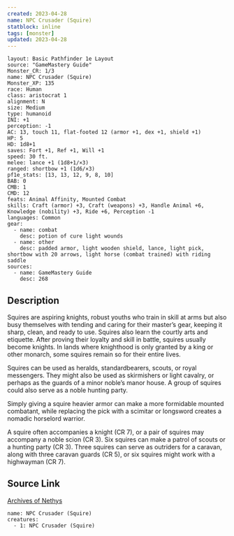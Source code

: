 ```yaml
---
created: 2023-04-28
name: NPC Crusader (Squire)
statblock: inline
tags: [monster]
updated: 2023-04-28
---
```

```statblock
layout: Basic Pathfinder 1e Layout
source: "GameMastery Guide"
Monster_CR: 1/3
name: NPC Crusader (Squire)
Monster_XP: 135
race: Human
class: aristocrat 1
alignment: N
size: Medium
type: humanoid
INI: +1
perception: -1
AC: 13, touch 11, flat-footed 12 (armor +1, dex +1, shield +1)
HP: 5
HD: 1d8+1
saves: Fort +1, Ref +1, Will +1
speed: 30 ft.
melee: lance +1 (1d8+1/×3)
ranged: shortbow +1 (1d6/×3)
pf1e_stats: [13, 13, 12, 9, 8, 10]
BAB: 0
CMB: 1
CMD: 12
feats: Animal Affinity, Mounted Combat
skills: Craft (armor) +3, Craft (weapons) +3, Handle Animal +6, Knowledge (nobility) +3, Ride +6, Perception -1
languages: Common
gear:
  - name: combat
    desc: potion of cure light wounds
  - name: other
    desc: padded armor, light wooden shield, lance, light pick, shortbow with 20 arrows, light horse (combat trained) with riding saddle
sources:
  - name: GameMastery Guide
    desc: 268
```
## Description
Squires are aspiring knights, robust youths who train in skill at arms but also busy themselves with tending and caring for their master’s gear, keeping it sharp, clean, and ready to use. Squires also learn the courtly arts and etiquette. After proving their loyalty and skill in battle, squires usually become knights. In lands where knighthood is only granted by a king or other monarch, some squires remain so for their entire lives.

Squires can be used as heralds, standardbearers, scouts, or royal messengers. They might also be used as skirmishers or light cavalry, or perhaps as the guards of a minor noble’s manor house. A group of squires could also serve as a noble hunting party.

Simply giving a squire heavier armor can make a more formidable mounted combatant, while replacing the pick with a scimitar or longsword creates a nomadic horselord warrior.

A squire often accompanies a knight (CR 7), or a pair of squires may accompany a noble scion (CR 3). Six squires can make a patrol of scouts or a hunting party (CR 3). Three squires can serve as outriders for a caravan, along with three caravan guards (CR 5), or six squires might work with a highwayman (CR 7).
## Source Link
[Archives of Nethys](https://aonprd.com/NPCDisplay.aspx?ItemName=Crusader%20(Squire))
```encounter-table
name: NPC Crusader (Squire)
creatures:
  - 1: NPC Crusader (Squire)
```
